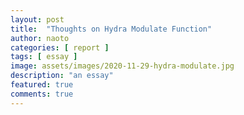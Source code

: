 ```yaml
---
layout: post
title:  "Thoughts on Hydra Modulate Function"
author: naoto
categories: [ report ]
tags: [ essay ]
image: assets/images/2020-11-29-hydra-modulate.jpg
description: "an essay"
featured: true
comments: true
---
```


